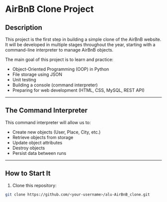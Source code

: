 # AirBnB Clone Project

## Description
This project is the first step in building a simple clone of the AirBnB website.  
It will be developed in multiple stages throughout the year, starting with a command-line interpreter to manage AirBnB objects.

The main goal of this project is to learn and practice:
- Object-Oriented Programming (OOP) in Python
- File storage using JSON
- Unit testing
- Building a console (command interpreter)
- Preparing for web development (HTML, CSS, MySQL, REST API)

---

## The Command Interpreter
This command interpreter will allow us to:
- Create new objects (User, Place, City, etc.)
- Retrieve objects from storage
- Update object attributes
- Destroy objects
- Persist data between runs

---

## How to Start It
1. Clone this repository:
```bash
git clone https://github.com/<your-username>/alu-AirBnB_clone.git

